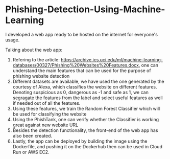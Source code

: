 # Phishing-Detection-Using-Machine-Learning

I developed a web app ready to be hosted on the internet for everyone's usage.

Talking about the web app:
1. Refering to the article: https://archive.ics.uci.edu/ml/machine-learning-databases/00327/Phishing%20Websites%20Features.docx, one can understand the main features that can be used for the purpose of phishing website detection
2. Different datasets are available, we have used the one generated by the courtesy of Alexa, which classifies the website on different features. Denoting suspicious as 0, dangerous as -1 and safe as 1, we can segragate the features from the label and select useful features as well if needed out of all the features.
3. Using these features, we train the Random Forest Classifier which will be used for classifying the website
4. Using the PhishTank, one can verify whether the Classifier is working great against new website URL
5. Besides the detection functionality, the front-end of the web app has also been created. 
6. Lastly, the app can be deployed by building the image using the Dockerfile, and pushing it on the Dockerhub then can be used in Cloud Run or AWS EC2.
